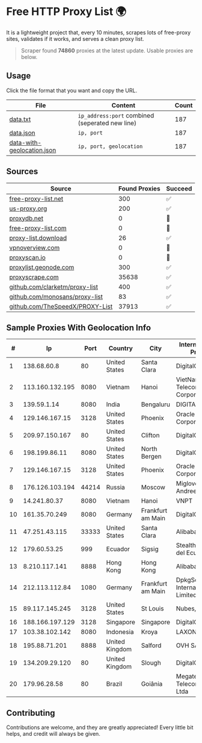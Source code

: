 
# Free HTTP Proxy List 🌍

It is a lightweight project that, every 10 minutes, scrapes lots of free-proxy sites, validates if it works, and serves a clean proxy list.


> Scraper found **74860** proxies at the latest update. Usable proxies are below.

## Usage

Click the file format that you want and copy the URL.


|File|Content|Count|
|----|-------|-----|
|[data.txt](https://raw.githubusercontent.com/themiralay/Proxy-List-World/master/data.txt)|`ip_address:port` combined (seperated new line)|187|
|[data.json](https://raw.githubusercontent.com/themiralay/Proxy-List-World/master/data.json)|`ip, port`|187|
|[data-with-geolocation.json](https://raw.githubusercontent.com/themiralay/Proxy-List-World/master/data-with-geolocation.json)|`ip, port, geolocation`|187|

## Sources

|Source|Found Proxies|Succeed|
|------|-------------|-------|
|[free-proxy-list.net](https://free-proxy-list.net)|300|✅|
|[us-proxy.org](https://www.us-proxy.org)|200|✅|
|[proxydb.net](http://proxydb.net)|0|🚫|
|[free-proxy-list.com](https://free-proxy-list.com/?page=&port=&type%5B%5D=http&type%5B%5D=https&up_time=0&search=Search)|0|🚫|
|[proxy-list.download](https://www.proxy-list.download/HTTP)|26|✅|
|[vpnoverview.com](https://vpnoverview.com/privacy/anonymous-browsing/free-proxy-servers)|0|🚫|
|[proxyscan.io](https://www.proxyscan.io)|0|🚫|
|[proxylist.geonode.com](https://proxylist.geonode.com/api/proxy-list?limit=300&page=1&sort_by=lastChecked&sort_type=desc&protocols=http,https)|300|✅|
|[proxyscrape.com](https://api.proxyscrape.com/v2/?request=displayproxies&protocol=http&timeout=10000&country=all&ssl=all&anonymity=all)|35638|✅|
|[github.com/clarketm/proxy-list](https://raw.githubusercontent.com/clarketm/proxy-list/master/proxy-list-raw.txt)|400|✅|
|[github.com/monosans/proxy-list](https://raw.githubusercontent.com/monosans/proxy-list/main/proxies/http.txt)|83|✅|
|[github.com/TheSpeedX/PROXY-List](https://raw.githubusercontent.com/TheSpeedX/PROXY-List/master/http.txt)|37913|✅|


## Sample Proxies With Geolocation Info

|#|Ip|Port|Country|City|Internet Service Provider|
|-|--|----|-------|----|-------------------------|
|1|138.68.60.8|80|United States|Santa Clara|DigitalOcean, LLC|
|2|113.160.132.195|8080|Vietnam|Hanoi|VietNam Post and Telecom Corporation|
|3|139.59.1.14|8080|India|Bengaluru|DIGITALOCEAN|
|4|129.146.167.15|3128|United States|Phoenix|Oracle Corporation|
|5|209.97.150.167|80|United States|Clifton|DigitalOcean, LLC|
|6|198.199.86.11|8080|United States|North Bergen|DigitalOcean, LLC|
|7|129.146.167.15|3128|United States|Phoenix|Oracle Corporation|
|8|176.126.103.194|44214|Russia|Moscow|Miglovets Egor Andreevich|
|9|14.241.80.37|8080|Vietnam|Hanoi|VNPT|
|10|161.35.70.249|8080|Germany|Frankfurt am Main|DigitalOcean, LLC|
|11|47.251.43.115|33333|United States|Santa Clara|Alibaba Cloud LLC|
|12|179.60.53.25|999|Ecuador|Sigsig|Stealth Telecom del Ecuador|
|13|8.210.117.141|8888|Hong Kong|Hong Kong|Alibaba.com LLC|
|14|212.113.112.84|1080|Germany|Frankfurt am Main|DpkgSoft International Limited|
|15|89.117.145.245|3128|United States|St Louis|Nubes, LLC|
|16|188.166.197.129|3128|Singapore|Singapore|DigitalOcean, LLC|
|17|103.38.102.142|8080|Indonesia|Kroya|LAXONET|
|18|195.88.71.201|8888|United Kingdom|Salford|OVH SAS|
|19|134.209.29.120|80|United Kingdom|Slough|DigitalOcean, LLC|
|20|179.96.28.58|80|Brazil|Goiânia|Megatelecom Telecomunicacoes Ltda|



## Contributing

Contributions are welcome, and they are greatly appreciated! Every
little bit helps, and credit will always be given.

